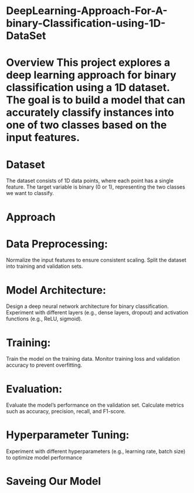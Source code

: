 # DeepLearning-Approach-For-A-binary-Classification-using-1D-DataSet
# Overview This project explores a deep learning approach for binary classification using a 1D dataset. The goal is to build a model that can accurately classify instances into one of two classes based on the input features.



# Dataset
The dataset consists of 1D data points, where each point has a single feature. The target variable is binary (0 or 1), representing the two classes we want to classify.

# Approach  


# Data Preprocessing:
Normalize the input features to ensure consistent scaling.
Split the dataset into training and validation sets.



# Model Architecture:
Design a deep neural network architecture for binary classification.
Experiment with different layers (e.g., dense layers, dropout) and activation functions (e.g., ReLU, sigmoid).


# Training:
Train the model on the training data.
Monitor training loss and validation accuracy to prevent overfitting.


# Evaluation:
Evaluate the model’s performance on the validation set.
Calculate metrics such as accuracy, precision, recall, and F1-score.


# Hyperparameter Tuning:
Experiment with different hyperparameters (e.g., learning rate, batch size) to optimize model performance


# Saveing Our Model
